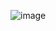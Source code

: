 <!--@startuml

left to right direction
actor "Profesor" as fc

rectangle SistemaAsistencias{

    usecase "UC-001: Registrar Grupo" as  UC1
    usecase "UC-004: Baja Grupo" as UC4
    usecase "UC-005: Borrar Alumno" as UC5 
    usecase "UC-009: Modificar Grupo" as UC9

    UC4.>UC5: <<Include>>
    UC9.>UC4: <<Extend>>


}
fc .-> UC1 
fc .-> UC4
fc .-> UC9 
@enduml 
-->

![image](https://github.com/amezcua04s/FCA-Proyecto-OO-01/assets/147119596/9ab622b0-8e48-4151-bd5c-a1dae660239a)

